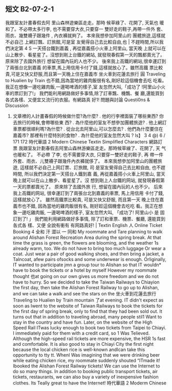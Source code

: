 ## 短文 B2-07-2-1
我跟室友計畫春假去阿
里山森林遊樂區走走。那時
候草綠了、花開了, 天氣也
暖和了。不必帶太多行李,
也不需要穿大衣,只要穿一
雙好走的鞋子,再帶一件外
套、雨衣、幾雙襪子跟幾件 ,
內衣褲就夠了。
本來我想參加阿里山的
團體旅遊,這樣就不必自己
上網訂飄、訂旅館,可是室
友覺得自己去比較自由,也 |
不趕時間,所以我們決定第     4       S
一天搭台鐵到嘉義 , 再從嘉義搭小火車上阿里山, 當天晚
上就可以在山上散步、看星星了。沒想到剛上台鐵的網站,
就發現春假第一天的飄都賣光了。原來除了去國外旅行
想留在國內玩的人也不少。
後來我上高鐵的網站,很幸運訂到了兩張台北到嘉義
的車票,馬上用信用卡付了錢,這樣就放心了。雖然高鐵
票比較貴,可是又快又舒服,而且第一天晚上住在嘉義市
坐火車到花蓮去旅行  圓
Traveling to Hualien by Train
也不錯,因為當地的雞肉飯很有名,剛好趁這個機會去吃
吃看。我正在想像一邊吃雞肉飯,一邊喝啤酒的樣子,室
友忽然大叫,「成功了 !阿里山小火車的票訂到了!」
我們能利用網路做好多事情,除了訂車飄、機飄、餐
廳,還能買到各式各樣、又便宜又流行的衣服。有網路真
好1!
問題與討論 Questi0ns & Discussion
1. 文章裡的人計畫春假的時候做什麼?為什麼?
. 他的行李裡面裝了哪些東西? 你去旅行的時候,會帶哪些東
西?
. 為什麼他的室友不想參加團體旅遊?
. 他上網訂車票都很順利嗎?為什麼?
. 從台北去阿里山,可以怎麼去?
. 他們為什麼要住在嘉義市? 那裡有什麼特別的食物?
. 為什麼他的室友忽然大叫 ?
ls】
3
4
@)
6
/
171
172
時代華語             2
Modern Chinese
Textin Simplifled Characters
網路訂票
我跟室友計劃春假去阿里山森林游樂區走走。那時候草線了、花開了, 天
气也暖和了。 不必帶   了李, 也不需要穿大衣, 只要穿一雙好走的鞋子, 再
帶一件外套、雨衣、儿雙襪子跟幾件內衣褲就侈了。
本來我想參加阿里山的團體旅遊, 這樣就不必自己上网訂票、訂旅館, 司
是室友覺得自己去比較自由, 也不趕時間, 所以我們決定第一天搭台人鐵到嘉
義, 再從嘉義搭小火車上阿里山, 當天晚上就可以在山上散步、看星星了。沒
想到剛上人台鐵的网站, 就發現春假第一天的票都賣光了。 原來除了去國外旅
行, 想留在國內玩的人也不少。
后來我上高鐵的网站, 很幸運訂到了兩張台北到嘉義的車票, 馬上用信用
卡付了錢, 這樣就放心了。 雖然高鐵票比較貴, 可是又快又舒服, 而且第一天
晚上住在嘉義市也不錯, 因為當地的雞肉飯很有名, 剛好趁這個機會去吃吃
看。我正在想象一邊吃雞肉飯, 一邊喝啤酒的樣子, 室友忽然大叫, 「成功了!
阿里山小 是  固訂到了! 」
我們能利用網路做好多事情, 除了訂和車票、機票、餐廳, 還能買到各式各
樣、又便 全說有衝有 有网路真好!
| Textin English 人
Online Ticket Booking
4
全和
汗
澀以
一
同和
My roommate and Tare planning to walk around Alishan Forest Recreation Area
during the spring break. At that time the grass is green, the flowers are blooming,
and the weather 1s already warm, too. We do not have to bring too much luggage
Or wear a coat. Just wear a pair of good walking shoes, and then bring a jacket, a
Talncoat, afew pairs ofsocks and some underwear is enough.
Orliginally, IT wanted to participate jmn a group tour to Alishan so that IT wouldn*
have to book the tickets or a hotel by myself However my roommate thought
也at going on our own gives us more freedom and we do not have to hurry. So we
decided to take the Taiwan Railways to Chiayion the first day, then take the Alishan
Forest Railway to go up to Alishan, and we can take a walk and see the stars on the
坐火車到花蓮去旅行
Traveling to Hualien by Train
mountain 了at evening. IT didn't expect as soon as Iwent to the website of Taiwan
Railways to book the tickets for the first day of spring break, only to find that they
had been sold out. It turns out that in addition to traveling abroad, many people stil1
Want to stay in the country and have fun.
Later, on the website of the High Speed Rail ITwas lucky enough to book two
tickets from Taipei to Chiayi. I immediately paid for them with a credit card, so 1
Was Telieved. Although the high-speed rail tickets are more expensive, the HSR 1s
fast and comfortable. It is also good to stay in Chiayi City the first night because
the local chicken rice is well-known andIcan take this opportunity to tty tt. Whenl
Was imagining that we were drinking beer while eating chicken rice, my roommate
suddenly shouted “ITmade it! Ibooked the Alishan Forest Railway tickets!
We can use the Internet to do so many things. In addition to booking public
transport tickets, air tickets, restaurants, we can also buy a variety of inexpensive
fashion clothes. Its Teally great to have the Internet!
時代華語       2
Moderm Chinese
